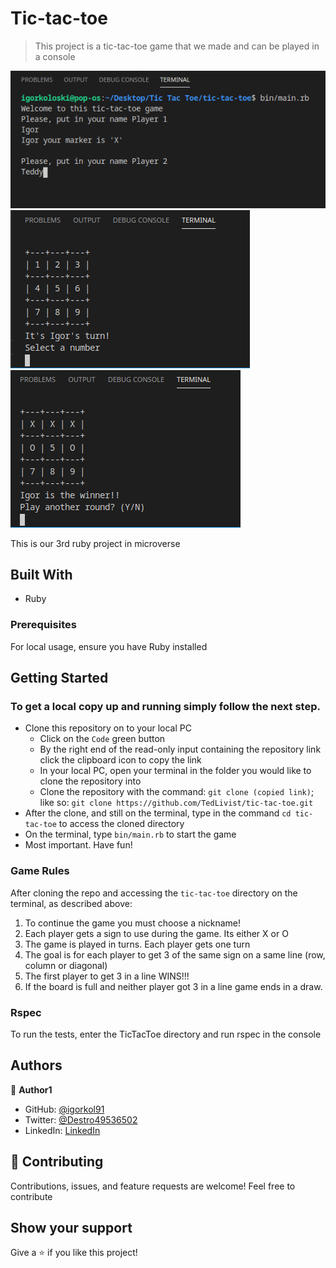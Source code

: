 # Tic-tac-toe

> This project is a tic-tac-toe game that we made and can be played in a console

![ruby-tic-tac-toe](./sc1.png)
![ruby-tic-tac-toe](./sc2.png)
![ruby-tic-tac-toe](./sc3.png)

This is our 3rd ruby project in microverse

## Built With

- Ruby

### Prerequisites

For local usage, ensure you have Ruby installed

## Getting Started

### To get a local copy up and running simply follow the next step.

- Clone this repository on to your local PC
  - Click on the `Code` green button
  - By the right end of the read-only input containing the repository link click the clipboard icon to copy the link
  - In your local PC, open your terminal in the folder you would like to clone the repository into
  - Clone the repository with the command: `git clone (copied link)`; like so: `git clone https://github.com/TedLivist/tic-tac-toe.git`
- After the clone, and still on the terminal, type in the command `cd tic-tac-toe` to access the cloned directory
- On the terminal, type `bin/main.rb` to start the game
- Most important. Have fun!

### Game Rules

After cloning the repo and accessing the `tic-tac-toe` directory on the terminal, as described above:

  1. To continue the game you must choose a nickname!
  2. Each player gets a sign to use during the game. Its either X or O
  3. The game is played in turns. Each player gets one turn
  4. The goal is for each player to get 3 of the same sign on a same line (row, column or diagonal)
  5. The first player to get 3 in a line WINS!!!
  6. If the board is full and neither player got 3 in a line game ends in a draw.

### Rspec

To run the tests, enter the TicTacToe directory and run rspec in the console

## Authors

:bust_in_silhouette: **Author1**

- GitHub: [@igorkol91](https://github.com/igorkol91)
- Twitter: [@Destro49536502](https://twitter.com/Destro49536502)
- LinkedIn: [LinkedIn](https://www.linkedin.com/in/igor-koloski-a754aa208/)

## :handshake: Contributing

Contributions, issues, and feature requests are welcome!
Feel free to contribute

## Show your support

Give a ⭐️ if you like this project!
